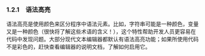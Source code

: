 ### 1.2.1　语法高亮

语法高亮是使用颜色来区分程序中语法元素。比如，字符串可能是一种颜色，变量又是一种颜色（很快将了解这些术语的含义！），这个特性帮助开发人员更容易在代码中发现问题。大部分现代文本编辑器都默认有语法高亮功能；如果所使用代码不是彩色的，赶快查看编辑器的说明文档，了解如何启用它。

